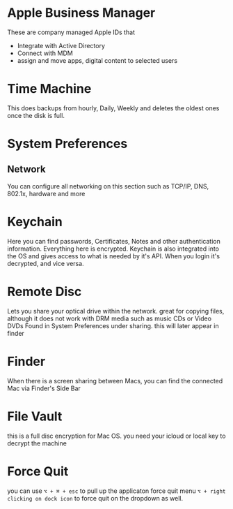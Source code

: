 # Apple Business Manager
These are company managed Apple IDs that
- Integrate with Active Directory
- Connect with MDM
- assign and move apps, digital content to selected users
# Time Machine
This does backups from hourly, Daily, Weekly and deletes the oldest ones once the disk is full.
# System Preferences
## Network
You can configure all networking on this section such as TCP/IP, DNS, 802.1x, hardware and more
# Keychain
Here you can find passwords, Certificates, Notes and other authentication information. Everything here is encrypted. Keychain is also integrated into the OS and gives access to what is needed by it's API.
When you login it's decrypted, and vice versa.
# Remote Disc
Lets you share your optical drive within the network. great for copying files, although it does not work with DRM media such as music CDs or Video DVDs
Found in System Preferences under sharing. this will later appear in finder
# Finder
When there is a screen sharing between Macs, you can find the connected Mac via Finder's Side Bar
# File Vault
this is a full disc encryption for Mac OS. you need your icloud or local key to decrypt the machine
# Force Quit
you can use `⌥ + ⌘ + esc` to pull up the applicaton force quit menu
`⌥ + right clicking on dock icon` to force quit on the dropdown as well.


